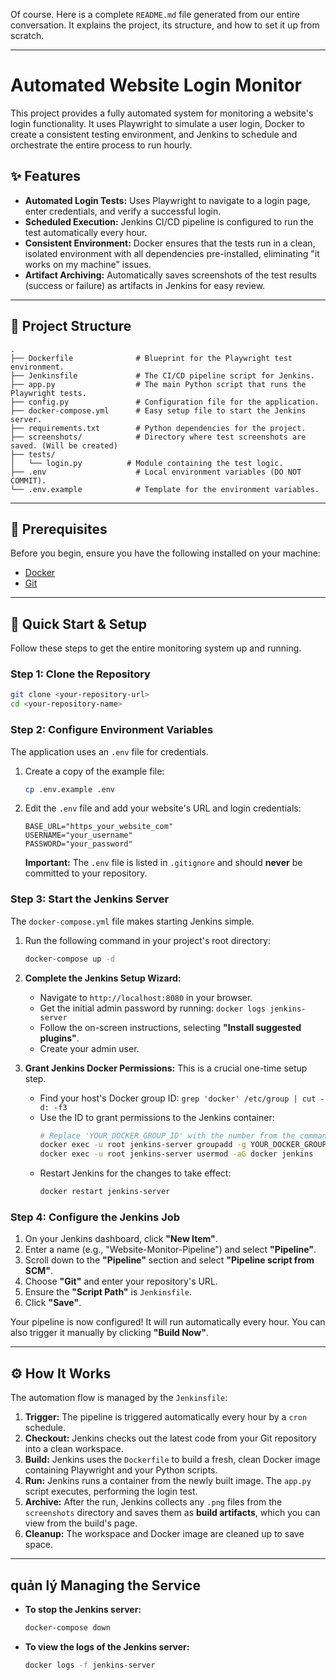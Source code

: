 Of course. Here is a complete `README.md` file generated from our entire conversation. It explains the project, its structure, and how to set it up from scratch.

-----

# Automated Website Login Monitor

This project provides a fully automated system for monitoring a website's login functionality. It uses Playwright to simulate a user login, Docker to create a consistent testing environment, and Jenkins to schedule and orchestrate the entire process to run hourly.

## ✨ Features

  * **Automated Login Tests:** Uses Playwright to navigate to a login page, enter credentials, and verify a successful login.
  * **Scheduled Execution:** Jenkins CI/CD pipeline is configured to run the test automatically every hour.
  * **Consistent Environment:** Docker ensures that the tests run in a clean, isolated environment with all dependencies pre-installed, eliminating "it works on my machine" issues.
  * **Artifact Archiving:** Automatically saves screenshots of the test results (success or failure) as artifacts in Jenkins for easy review.

-----

## 📂 Project Structure

```
.
├── Dockerfile              # Blueprint for the Playwright test environment.
├── Jenkinsfile             # The CI/CD pipeline script for Jenkins.
├── app.py                  # The main Python script that runs the Playwright tests.
├── config.py               # Configuration file for the application.
├── docker-compose.yml      # Easy setup file to start the Jenkins server.
├── requirements.txt        # Python dependencies for the project.
├── screenshots/            # Directory where test screenshots are saved. (Will be created)
├── tests/
│   └── login.py          # Module containing the test logic.
├── .env                    # Local environment variables (DO NOT COMMIT).
└── .env.example            # Template for the environment variables.
```

-----

## 🔧 Prerequisites

Before you begin, ensure you have the following installed on your machine:

  * [Docker](https://www.docker.com/products/docker-desktop/)
  * [Git](https://git-scm.com/)

-----

## 🚀 Quick Start & Setup

Follow these steps to get the entire monitoring system up and running.

### Step 1: Clone the Repository

```bash
git clone <your-repository-url>
cd <your-repository-name>
```

### Step 2: Configure Environment Variables

The application uses an `.env` file for credentials.

1.  Create a copy of the example file:
    ```bash
    cp .env.example .env
    ```
2.  Edit the `.env` file and add your website's URL and login credentials:
    ```
    BASE_URL="https_your_website_com"
    USERNAME="your_username"
    PASSWORD="your_password"
    ```
    **Important:** The `.env` file is listed in `.gitignore` and should **never** be committed to your repository.

### Step 3: Start the Jenkins Server

The `docker-compose.yml` file makes starting Jenkins simple.

1.  Run the following command in your project's root directory:

    ```bash
    docker-compose up -d
    ```

2.  **Complete the Jenkins Setup Wizard:**

      * Navigate to `http://localhost:8080` in your browser.
      * Get the initial admin password by running: `docker logs jenkins-server`
      * Follow the on-screen instructions, selecting **"Install suggested plugins"**.
      * Create your admin user.

3.  **Grant Jenkins Docker Permissions:** This is a crucial one-time setup step.

      * Find your host's Docker group ID: `grep 'docker' /etc/group | cut -d: -f3`
      * Use the ID to grant permissions to the Jenkins container:
        ```bash
        # Replace 'YOUR_DOCKER_GROUP_ID' with the number from the command above
        docker exec -u root jenkins-server groupadd -g YOUR_DOCKER_GROUP_ID docker
        docker exec -u root jenkins-server usermod -aG docker jenkins
        ```
      * Restart Jenkins for the changes to take effect:
        ```bash
        docker restart jenkins-server
        ```

### Step 4: Configure the Jenkins Job

1.  On your Jenkins dashboard, click **"New Item"**.
2.  Enter a name (e.g., "Website-Monitor-Pipeline") and select **"Pipeline"**.
3.  Scroll down to the **"Pipeline"** section and select **"Pipeline script from SCM"**.
4.  Choose **"Git"** and enter your repository's URL.
5.  Ensure the **"Script Path"** is `Jenkinsfile`.
6.  Click **"Save"**.

Your pipeline is now configured\! It will run automatically every hour. You can also trigger it manually by clicking **"Build Now"**.

-----

## ⚙️ How It Works

The automation flow is managed by the `Jenkinsfile`:

1.  **Trigger:** The pipeline is triggered automatically every hour by a `cron` schedule.
2.  **Checkout:** Jenkins checks out the latest code from your Git repository into a clean workspace.
3.  **Build:** Jenkins uses the `Dockerfile` to build a fresh, clean Docker image containing Playwright and your Python scripts.
4.  **Run:** Jenkins runs a container from the newly built image. The `app.py` script executes, performing the login test.
5.  **Archive:** After the run, Jenkins collects any `.png` files from the `screenshots` directory and saves them as **build artifacts**, which you can view from the build's page.
6.  **Cleanup:** The workspace and Docker image are cleaned up to save space.

-----

## quản lý Managing the Service

  * **To stop the Jenkins server:**
    ```bash
    docker-compose down
    ```
  * **To view the logs of the Jenkins server:**
    ```bash
    docker logs -f jenkins-server
    ```
